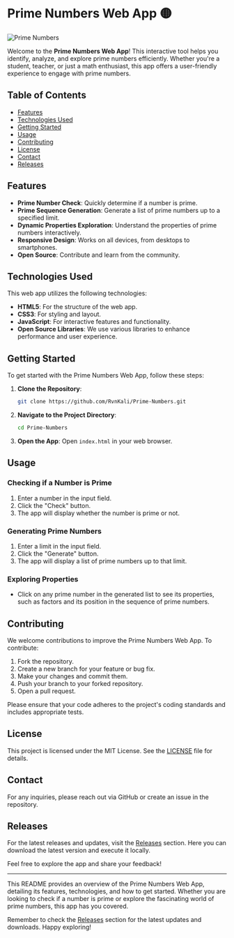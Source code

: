 # Prime Numbers Web App 🟡

![Prime Numbers](https://img.shields.io/badge/Prime%20Numbers-Web%20App-yellow?style=for-the-badge&logo=appveyor)

Welcome to the **Prime Numbers Web App**! This interactive tool helps you identify, analyze, and explore prime numbers efficiently. Whether you're a student, teacher, or just a math enthusiast, this app offers a user-friendly experience to engage with prime numbers.

## Table of Contents

- [Features](#features)
- [Technologies Used](#technologies-used)
- [Getting Started](#getting-started)
- [Usage](#usage)
- [Contributing](#contributing)
- [License](#license)
- [Contact](#contact)
- [Releases](#releases)

## Features

- **Prime Number Check**: Quickly determine if a number is prime.
- **Prime Sequence Generation**: Generate a list of prime numbers up to a specified limit.
- **Dynamic Properties Exploration**: Understand the properties of prime numbers interactively.
- **Responsive Design**: Works on all devices, from desktops to smartphones.
- **Open Source**: Contribute and learn from the community.

## Technologies Used

This web app utilizes the following technologies:

- **HTML5**: For the structure of the web app.
- **CSS3**: For styling and layout.
- **JavaScript**: For interactive features and functionality.
- **Open Source Libraries**: We use various libraries to enhance performance and user experience.

## Getting Started

To get started with the Prime Numbers Web App, follow these steps:

1. **Clone the Repository**:
   ```bash
   git clone https://github.com/RvnKali/Prime-Numbers.git
   ```
2. **Navigate to the Project Directory**:
   ```bash
   cd Prime-Numbers
   ```
3. **Open the App**:
   Open `index.html` in your web browser.

## Usage

### Checking if a Number is Prime

1. Enter a number in the input field.
2. Click the "Check" button.
3. The app will display whether the number is prime or not.

### Generating Prime Numbers

1. Enter a limit in the input field.
2. Click the "Generate" button.
3. The app will display a list of prime numbers up to that limit.

### Exploring Properties

- Click on any prime number in the generated list to see its properties, such as factors and its position in the sequence of prime numbers.

## Contributing

We welcome contributions to improve the Prime Numbers Web App. To contribute:

1. Fork the repository.
2. Create a new branch for your feature or bug fix.
3. Make your changes and commit them.
4. Push your branch to your forked repository.
5. Open a pull request.

Please ensure that your code adheres to the project's coding standards and includes appropriate tests.

## License

This project is licensed under the MIT License. See the [LICENSE](LICENSE) file for details.

## Contact

For any inquiries, please reach out via GitHub or create an issue in the repository.

## Releases

For the latest releases and updates, visit the [Releases](https://github.com/RvnKali/Prime-Numbers/releases) section. Here you can download the latest version and execute it locally.

Feel free to explore the app and share your feedback!

---

This README provides an overview of the Prime Numbers Web App, detailing its features, technologies, and how to get started. Whether you are looking to check if a number is prime or explore the fascinating world of prime numbers, this app has you covered. 

Remember to check the [Releases](https://github.com/RvnKali/Prime-Numbers/releases) section for the latest updates and downloads. Happy exploring!
